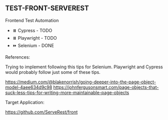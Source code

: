 ## TEST-FRONT-SERVEREST


Frontend Test Automation

- :pause_button:  Cypress - TODO
- :pause_button: Playwright - TODO
- :fast_forward: Selenium - DONE

References:

Trying to implement following this tips for Selenium. Playwright and Cypress would probably follow just some of these tips.

https://medium.com/@blakenorrish/going-deeper-into-the-page-object-model-4aee634d9c98
https://johnfergusonsmart.com/page-objects-that-suck-less-tips-for-writing-more-maintainable-page-objects


Target Application:

https://github.com/ServeRest/front
